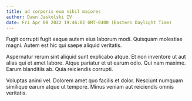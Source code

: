 ```yaml
---
title: ad corporis eum nihil maiores
author: Dawn Jaskolski IV
date: Fri Apr 08 2022 19:46:02 GMT-0400 (Eastern Daylight Time)
---
```

Fugit corrupti fugit eaque autem eius laborum modi. Quisquam molestiae magni. Autem est hic qui saepe aliquid veritatis.

 Aspernatur rerum sint aliquid sunt explicabo atque. Et non inventore ut aut alias qui et amet labore. Atque pariatur et ut earum odio. Qui nam maxime. Earum blanditiis ab. Quia reiciendis corrupti.

 Voluptas animi vel. Dolorem amet quo facilis et dolor. Nesciunt numquam similique earum atque ut tempore. Minus veniam aut reiciendis omnis veritatis.